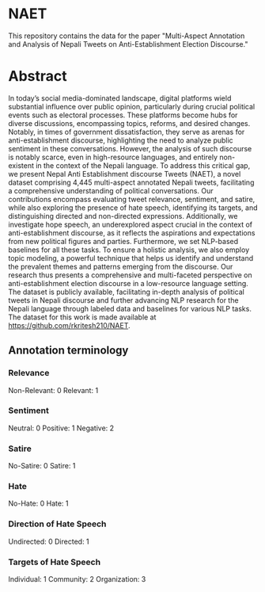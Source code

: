 # NAET

This repository contains the data for the paper "Multi-Aspect Annotation and Analysis of Nepali Tweets on Anti-Establishment Election Discourse."

# Abstract

In today’s social media-dominated landscape, digital platforms wield substantial influence over public opinion, particularly during crucial political events such as electoral processes. These platforms become hubs for diverse discussions, encompassing topics, reforms, and desired changes. Notably, in times of government dissatisfaction, they serve as arenas for anti-establishment discourse, highlighting the need to analyze public sentiment in these conversations. However, the analysis of such discourse is notably scarce, even in high-resource languages, and entirely non-existent in the context of the Nepali language. To address this critical gap, we present Nepal Anti Establishment discourse Tweets (NAET), a novel dataset comprising 4,445 multi-aspect annotated Nepali tweets, facilitating a comprehensive understanding of political conversations. Our contributions encompass evaluating tweet relevance, sentiment, and satire, while also exploring the presence of hate speech, identifying its targets, and distinguishing directed and non-directed expressions. Additionally, we investigate hope speech, an underexplored aspect crucial in the context of anti-establishment discourse, as it reflects the aspirations and expectations from new political figures and parties. Furthermore, we set NLP-based baselines for all these tasks. To ensure a holistic analysis, we also employ topic modeling, a powerful technique that helps us identify and understand the prevalent themes and patterns emerging from the discourse. Our research thus presents a comprehensive and multi-faceted perspective on anti-establishment election discourse in a low-resource language setting. The dataset is publicly available, facilitating in-depth analysis of political tweets in Nepali discourse and further advancing NLP research for the Nepali language through labeled data and baselines for various NLP tasks. The dataset for this work is made available at https://github.com/rkritesh210/NAET.    

## Annotation terminology

### Relevance
Non-Relevant: 0
Relevant: 1

### Sentiment
Neutral: 0
Positive: 1
Negative: 2

### Satire
No-Satire: 0
Satire: 1

### Hate
No-Hate: 0
Hate: 1

### Direction of Hate Speech
Undirected: 0
Directed: 1

### Targets of Hate Speech
Individual: 1 
Community: 2 
Organization: 3




